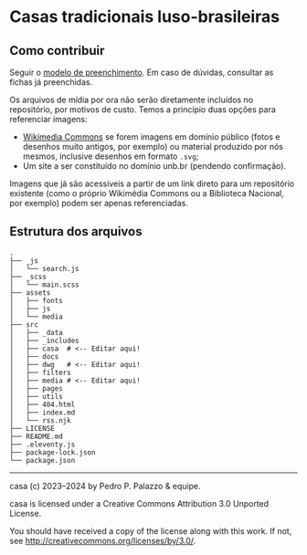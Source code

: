 # Casas tradicionais luso-brasileiras #

## Como contribuir

Seguir o [modelo de preenchimento](src/casa/casa.yml). Em caso de
dúvidas, consultar as fichas já preenchidas.

Os arquivos de mídia por ora não serão diretamente incluídos no
repositório, por motivos de custo. Temos a princípio duas opções para
referenciar imagens:

- [Wikimedia Commons](https://commons.wikimedia.org) se forem imagens em
  domínio público (fotos e desenhos muito antigos, por exemplo) ou
  material produzido por nós mesmos, inclusive desenhos em formato
  `.svg`;
- Um site a ser constituído no domínio unb.br (pendendo confirmação).

Imagens que já são acessíveis a partir de um link direto para um
repositório existente (como o próprio Wikimédia Commons ou a Biblioteca
Nacional, por exemplo) podem ser apenas referenciadas.

## Estrutura dos arquivos ##

    .
    ├── _js
    │   └── search.js
    ├── _scss
    │   └── main.scss
    ├── assets
    │   ├── fonts
    │   ├── js
    │   └── media
    ├── src
    │   ├── _data
    │   ├── _includes
    │   ├── casa  # <-- Editar aqui!
    │   ├── docs
    │   ├── dwg   # <-- Editar aqui!
    │   ├── filters
    │   ├── media # <-- Editar aqui!
    │   ├── pages
    │   ├── utils
    │   ├── 404.html
    │   ├── index.md
    │   └── rss.njk
    ├── LICENSE
    ├── README.md
    ├── .eleventy.js
    ├── package-lock.json
    └── package.json

------------

 casa (c) 2023–2024 by Pedro P. Palazzo & equipe.
 
 casa is licensed under a
 Creative Commons Attribution 3.0 Unported License.
 
 You should have received a copy of the license along with this
 work.  If not, see <http://creativecommons.org/licenses/by/3.0/>.

